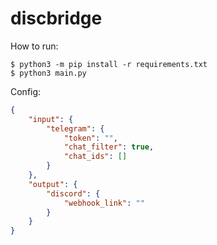# discbridge

How to run:
```console
$ python3 -m pip install -r requirements.txt
$ python3 main.py
```

Config:
```json
{
    "input": {
        "telegram": {
            "token": "",
            "chat_filter": true,
            "chat_ids": []
        }
    },
    "output": {
        "discord": {
            "webhook_link": ""
        }
    }
}
```
